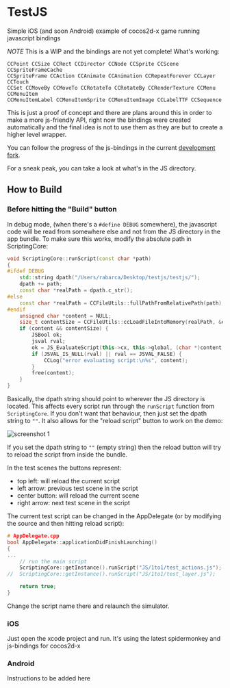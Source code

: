 # TestJS

Simple iOS (and soon Android) example of cocos2d-x game running javascript bindings

*NOTE* This is a WIP and the bindings are not yet complete! What's working:

	CCPoint CCSize CCRect CCDirector CCNode CCSprite CCScene CCSpriteFrameCache
	CCSpriteFrame CCAction CCAnimate CCAnimation CCRepeatForever CCLayer CCTouch
	CCSet CCMoveBy CCMoveTo CCRotateTo CCRotateBy CCRenderTexture CCMenu CCMenuItem
	CCMenuItemLabel CCMenuItemSprite CCMenuItemImage CCLabelTTF CCSequence

This is just a proof of concept and there are plans around this in order to make a more js-friendly API, right now
the bindings were created automatically and the final idea is not to use them as they are but to create a higher
level wrapper.

You can follow the progress of the js-bindings in the current [development fork](https://github.com/funkaster/cocos2d-x/tree/js-bindings).

For a sneak peak, you can take a look at what's in the JS directory.

## How to Build

### Before hitting the "Build" button

In debug mode, (when there's a `#define DEBUG` somewhere), the javascript code will be read from somewhere else and not from the JS directory
in the app bundle. To make sure this works, modify the absolute path in ScriptingCore:

```c++
void ScriptingCore::runScript(const char *path)
{
#ifdef DEBUG
	std::string dpath("/Users/rabarca/Desktop/testjs/testjs/");
	dpath += path;
	const char *realPath = dpath.c_str();
#else
	const char *realPath = CCFileUtils::fullPathFromRelativePath(path);
#endif
	unsigned char *content = NULL;
	size_t contentSize = CCFileUtils::ccLoadFileIntoMemory(realPath, &content);
	if (content && contentSize) {
		JSBool ok;
		jsval rval;
		ok = JS_EvaluateScript(this->cx, this->global, (char *)content, contentSize, path, 1, &rval);
		if (JSVAL_IS_NULL(rval) || rval == JSVAL_FALSE) {
			CCLog("error evaluating script:\n%s", content);
		}
		free(content);
	}
}
```

Basically, the dpath string should point to wherever the JS directory is located. This affects every script
run through the `runScript` function from `ScriptingCore`. If you don't want that behaviour, then just set
the dpath string to `""`. It also allows for the "reload script" button to work on the demo:

![screenshot 1](http://dl.dropbox.com/u/29043245/testjs1.png)

If you set the dpath string to `""` (empty string) then the reload button will try to reload the script from
inside the bundle.

In the test scenes the buttons represent:

* top left: will reload the current script
* left arrow: previous test scene in the script
* center button: will reload the current scene
* right arrow: next test scene in the script

The current test script can be changed in the AppDelegate (or by modifying the source and then hitting reload script):

```c++
# AppDelegate.cpp
bool AppDelegate::applicationDidFinishLaunching()
{
...
	// run the main script
	ScriptingCore::getInstance().runScript("JS/1to1/test_actions.js");
//	ScriptingCore::getInstance().runScript("JS/1to1/test_layer.js");

	return true;
}
```

Change the script name there and relaunch the simulator.

### iOS

Just open the xcode project and run. It's using the latest spidermonkey and js-bindings for cocos2d-x

### Android

Instructions to be added here
